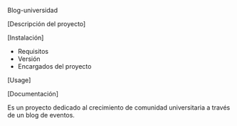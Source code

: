 Blog-universidad

[Descripción del proyecto]

[Instalación]
- Requisitos
- Versión
- Encargados del proyecto

[Usage]

[Documentación]

Es un proyecto dedicado al crecimiento de comunidad universitaria a través de un blog de eventos.
